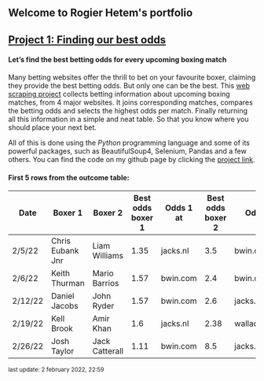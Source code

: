 ## Welcome to Rogier Hetem's portfolio

## [Project 1: Finding our best odds](https://github.com/Roggebroodje/betting_on_boxing_matches)
#### Let’s find the best betting odds for every upcoming boxing match
Many betting websites offer the thrill to bet on your favourite boxer, claiming they provide the best betting odds. But only one can be the best. This [web scraping project](https://github.com/Roggebroodje/betting_on_boxing_matches) collects betting information about upcoming boxing matches, from 4 major websites. It joins corresponding matches, compares the betting odds and selects the highest odds per match. Finally returning all this information in a simple and neat table. So that you know where you should place your next bet.

All of this is done using the _Python_ programming language and some of its powerful packages, such as BeautifulSoup4, Selenium, Pandas and a few others. You can find the code on my github page by clicking the [project link](https://github.com/Roggebroodje/betting_on_boxing_matches). 

#### First 5 rows from the outcome table:
 
 | Date | Boxer 1 | Boxer 2 | Best odds boxer 1 | Odds 1 at | Best odds boxer 2 | Odds 2 at | 
 | ------ | ------ | ------ | ------ | ------ | ------ | ------ | 
 | 2/5/22 |  Chris Eubank Jnr  |   Liam Williams | 1.35 | jacks.nl | 3.5 | bwin.com | 
 | 2/6/22 |  Keith Thurman  |   Mario Barrios | 1.57 | bwin.com | 2.4 | bwin.com | 
 | 2/12/22 |  Daniel Jacobs  |   John Ryder | 1.57 | bwin.com | 2.6 | jacks.nl | 
 | 2/19/22 |  Kell Brook  |   Amir Khan | 1.6 | jacks.nl | 2.38 | wallacebet.com | 
 | 2/26/22 |  Josh Taylor  |   Jack Catterall | 1.11 | bwin.com | 8.5 | jacks.nl | 

<sup> last update: 2 february 2022, 22:59 <sub>
